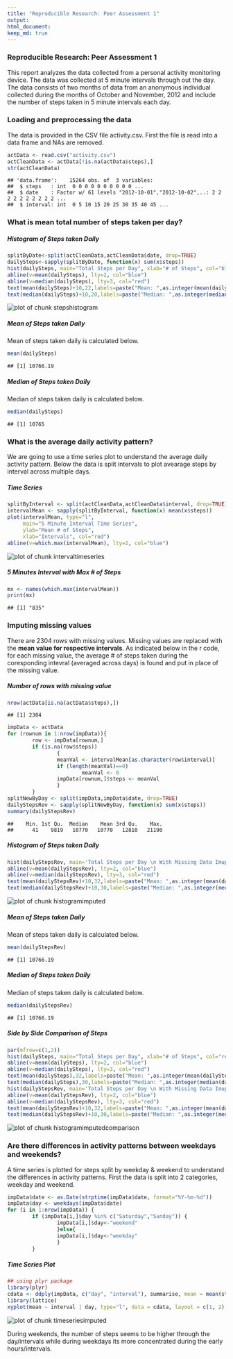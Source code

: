 ```yaml
---
title: "Reproducible Research: Peer Assessment 1"
output: 
html_document:
keep_md: true
---
```

### Reproducible Research: Peer Assessment 1

This report analyzes the data collected from a personal activity monitoring device. The data was collected at 5 minute intervals through out the day. The data consists of two months of data from an anonymous individual collected during the months of October and November, 2012 and include the number of steps taken in 5 minute intervals each day.



### Loading and preprocessing the data

The data is provided in the CSV file activity.csv. First the file is read into a data frame and NAs are removed.


```r
actData <- read.csv("activity.csv")
actCleanData <- actData[!is.na(actData$steps),]
str(actCleanData)
```

```
## 'data.frame':	15264 obs. of  3 variables:
##  $ steps   : int  0 0 0 0 0 0 0 0 0 0 ...
##  $ date    : Factor w/ 61 levels "2012-10-01","2012-10-02",..: 2 2 2 2 2 2 2 2 2 2 ...
##  $ interval: int  0 5 10 15 20 25 30 35 40 45 ...
```

### What is mean total number of steps taken per day?
##### Histogram of Steps taken Daily

```r
splitByDate<-split(actCleanData,actCleanData$date, drop=TRUE)  
dailySteps<-sapply(splitByDate, function(x) sum(x$steps))  
hist(dailySteps, main="Total Steps per Day", xlab="# of Steps", col="blue")
abline(v=mean(dailySteps), lty=2, col="blue")  
abline(v=median(dailySteps), lty=3, col="red")  
text(mean(dailySteps)+10,22,labels=paste("Mean: ",as.integer(mean(dailySteps))), pos=4, col="black")  
text(median(dailySteps)+10,20,labels=paste("Median: ",as.integer(median(dailySteps))), pos=4, col="black")  
```

![plot of chunk stepshistogram](figure/stepshistogram-1.png) 

##### Mean of Steps taken Daily
Mean of steps taken daily is calculated below.

```r
mean(dailySteps)                
```

```
## [1] 10766.19
```

##### Median of Steps taken Daily
Median of steps taken daily is calculated below.

```r
median(dailySteps)                    
```

```
## [1] 10765
```

### What is the average daily activity pattern?

We are going to use a time series plot to understand the average daily activity pattern. Below the data is split intervals to plot avearage steps by interval across multiple days.
##### Time Series

```r
splitByInterval <- split(actCleanData,actCleanData$interval, drop=TRUE)     
intervalMean <- sapply(splitByInterval, function(x) mean(x$steps))
plot(intervalMean, type="l",  
     main="5 Minute Interval Time Series", 
     ylab="Mean # of Steps", 
     xlab="Intervals", col="red")                          
abline(v=which.max(intervalMean), lty=2, col="blue")                   
```

![plot of chunk intervaltimeseries](figure/intervaltimeseries-1.png) 

##### 5 Minutes Interval with Max # of Steps 


```r
mx <- names(which.max(intervalMean))
print(mx)
```

```
## [1] "835"
```

### Imputing missing values

There are 2304 rows with missing values. Missing values are replaced with the **mean value for respective intervals**. As indicated below in the r code, for each missing value, the average # of steps taken during the coresponding intevral (averaged across days) is found and put in place of the missing value.

##### Number of rows with missing value

```r
nrow(actData[is.na(actData$steps),])
```

```
## [1] 2304
```


```r
impData <- actData
for (rownum in 1:nrow(impData)){
        row <- impData[rownum,]
        if (is.na(row$steps))
                {
                meanVal <- intervalMean[as.character(row$interval)]
                if (length(meanVal)==0)
                        meanVal <- 0
                impData[rownum,]$steps <- meanVal
                } 
        }
splitNewByDay <- split(impData,impData$date, drop=TRUE)                  
dailyStepsRev <- sapply(splitNewByDay, function(x) sum(x$steps))   
summary(dailyStepsRev)
```

```
##    Min. 1st Qu.  Median    Mean 3rd Qu.    Max. 
##      41    9819   10770   10770   12810   21190
```

##### Histogram of Steps taken Daily

```r
hist(dailyStepsRev, main='Total Steps per Day \n With Missing Data Imupted', xlab="# of Steps", col="blue")
abline(v=mean(dailyStepsRev), lty=2, col="blue")  
abline(v=median(dailyStepsRev), lty=3, col="red")  
text(mean(dailyStepsRev)+10,32,labels=paste("Mean: ",as.integer(mean(dailyStepsRev))), pos=4, col="black")  
text(median(dailyStepsRev)+10,30,labels=paste("Median: ",as.integer(median(dailyStepsRev))), pos=4, col="black")  
```

![plot of chunk histogramimputed](figure/histogramimputed-1.png) 

##### Mean of Steps taken Daily
Mean of steps taken daily is calculated below.

```r
mean(dailyStepsRev)                
```

```
## [1] 10766.19
```
##### Median of Steps taken Daily
Median of steps taken daily is calculated below.

```r
median(dailyStepsRev)                    
```

```
## [1] 10766.19
```
##### Side by Side Comparison of Steps

```r
par(mfrow=c(1,2))
hist(dailySteps, main="Total Steps per Day", xlab="# of Steps", col="red", ylim=c(0,35))
abline(v=mean(dailySteps), lty=2, col="blue")  
abline(v=median(dailySteps), lty=3, col="red")  
text(mean(dailySteps),32,labels=paste("Mean: ",as.integer(mean(dailySteps))), pos=4, col="black")  
text(median(dailySteps),30,labels=paste("Median: ",as.integer(median(dailySteps))), pos=4, col="black")  
hist(dailyStepsRev, main='Total Steps per Day \n With Missing Data Imupted', xlab="# of Steps", col="red")
abline(v=mean(dailyStepsRev), lty=2, col="blue")  
abline(v=median(dailyStepsRev), lty=3, col="red")  
text(mean(dailyStepsRev)+10,32,labels=paste("Mean: ",as.integer(mean(dailyStepsRev))), pos=4, col="black")  
text(median(dailyStepsRev)+10,30,labels=paste("Median: ",as.integer(median(dailyStepsRev))), pos=4, col="black")  
```

![plot of chunk histogramimputedcomparison](figure/histogramimputedcomparison-1.png) 

### Are there differences in activity patterns between weekdays and weekends?

A time series is plotted for steps split by weekday & weekend to understand the differences in activity patterns. First the data is split into 2 categories, weekday and weekend.


```r
impData$date <- as.Date(strptime(impData$date, format="%Y-%m-%d"))
impData$day <- weekdays(impData$date)
for (i in 1:nrow(impData)) {
        if (impData[i,]$day %in% c("Saturday","Sunday")) { 
                impData[i,]$day<-"weekend"  
                }else{
                impData[i,]$day<-"weekday" 
                }
        }
```

##### Time Series Plot

```r
## using plyr package
library(plyr)
cdata <- ddply(impData, c("day", "interval"), summarise, mean = mean(steps) )
library(lattice)
xyplot(mean ~ interval | day, type="l", data = cdata, layout = c(1, 2), xlab="Intervals", ylab="Average Steps", main="Average steps taken during weekdays and weekends")
```

![plot of chunk timeseriesimputed](figure/timeseriesimputed-1.png) 

During weekends, the number of steps seems to be higher through the day/intervals while during weekdays its more concentrated during the early hours/intervals.
